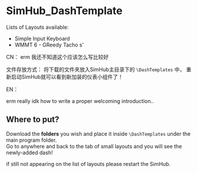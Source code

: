 # SimHub_DashTemplate

Lists of Layouts available: 
* Simple Input Keyboard
* WMMT 6 - GReedy Tacho s'



CN：
erm 我还不知道这个应该怎么写比较好

文件存放方式：
将下载的文件夹放入SimHub主目录下的 `\DashTemplates` 中， 重新启动SimHub就可以看到新加装的仪表小组件了！

EN：

erm really idk how to write a proper welcoming introduction..

## Where to put?

Download the **folders** you wish and place it inside `\DashTemplates` under the main program folder.  
Go to anywhere and back to the tab of small layouts and you will see the newly-added dash!

if still not appearing on the list of layouts please restart the SimHub.
